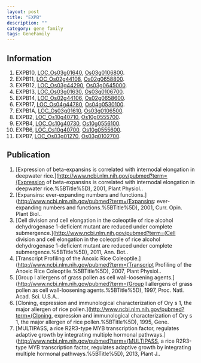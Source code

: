 ```yaml
---
layout: post
title: "EXPB"
description: ""
category: gene family
tags: GeneFamily
---
```


## Information
1. EXPB10, [LOC_Os03g01640](http://rice.plantbiology.msu.edu/cgi-bin/ORF_infopage.cgi?orf=LOC_Os03g01640), [Os03g0106800](http://rapdb.dna.affrc.go.jp/viewer/gbrowse_details/irgsp1?name=Os03g0106800).
2. EXPB11, [LOC_Os02g44108](http://rice.plantbiology.msu.edu/cgi-bin/ORF_infopage.cgi?orf=LOC_Os02g44108), [Os02g0658800](http://rapdb.dna.affrc.go.jp/viewer/gbrowse_details/irgsp1?name=Os02g0658800).
3. EXPB12, [LOC_Os03g44290](http://rice.plantbiology.msu.edu/cgi-bin/ORF_infopage.cgi?orf=LOC_Os03g44290), [Os03g0645000](http://rapdb.dna.affrc.go.jp/viewer/gbrowse_details/irgsp1?name=Os03g0645000).
4. EXPB13, [LOC_Os03g01630](http://rice.plantbiology.msu.edu/cgi-bin/ORF_infopage.cgi?orf=LOC_Os03g01630), [Os03g0106700](http://rapdb.dna.affrc.go.jp/viewer/gbrowse_details/irgsp1?name=Os03g0106700).
5. EXPB14, [LOC_Os02g44106](http://rice.plantbiology.msu.edu/cgi-bin/ORF_infopage.cgi?orf=LOC_Os02g44106), [Os02g0658600](http://rapdb.dna.affrc.go.jp/viewer/gbrowse_details/irgsp1?name=Os02g0658600).
6. EXPB17, [LOC_Os04g44780](http://rice.plantbiology.msu.edu/cgi-bin/ORF_infopage.cgi?orf=LOC_Os04g44780), [Os04g0530100](http://rapdb.dna.affrc.go.jp/viewer/gbrowse_details/irgsp1?name=Os04g0530100).
7. EXPB1A, [LOC_Os03g01610](http://rice.plantbiology.msu.edu/cgi-bin/ORF_infopage.cgi?orf=LOC_Os03g01610), [Os03g0106500](http://rapdb.dna.affrc.go.jp/viewer/gbrowse_details/irgsp1?name=Os03g0106500).
8. EXPB2, [LOC_Os10g40710](http://rice.plantbiology.msu.edu/cgi-bin/ORF_infopage.cgi?orf=LOC_Os10g40710), [Os10g0555700](http://rapdb.dna.affrc.go.jp/viewer/gbrowse_details/irgsp1?name=Os10g0555700).
9. EXPB4, [LOC_Os10g40730](http://rice.plantbiology.msu.edu/cgi-bin/ORF_infopage.cgi?orf=LOC_Os10g40730), [Os10g0556100](http://rapdb.dna.affrc.go.jp/viewer/gbrowse_details/irgsp1?name=Os10g0556100).
10. EXPB6, [LOC_Os10g40700](http://rice.plantbiology.msu.edu/cgi-bin/ORF_infopage.cgi?orf=LOC_Os10g40700), [Os10g0555600](http://rapdb.dna.affrc.go.jp/viewer/gbrowse_details/irgsp1?name=Os10g0555600).
11. EXPB7, [LOC_Os03g01270](http://rice.plantbiology.msu.edu/cgi-bin/ORF_infopage.cgi?orf=LOC_Os03g01270), [Os03g0102700](http://rapdb.dna.affrc.go.jp/viewer/gbrowse_details/irgsp1?name=Os03g0102700).

## Publication
1. [Expression of beta-expansins is correlated with internodal elongation in deepwater rice.](http://www.ncbi.nlm.nih.gov/pubmed?term=(Expression of beta-expansins is correlated with internodal elongation in deepwater rice.%5BTitle%5D), 2001, Plant Physiol..
2. [Expansins: ever-expanding numbers and functions.](http://www.ncbi.nlm.nih.gov/pubmed?term=(Expansins: ever-expanding numbers and functions.%5BTitle%5D), 2001, Curr. Opin. Plant Biol..
3. [Cell division and cell elongation in the coleoptile of rice alcohol dehydrogenase 1-deficient mutant are reduced under complete submergence.](http://www.ncbi.nlm.nih.gov/pubmed?term=(Cell division and cell elongation in the coleoptile of rice alcohol dehydrogenase 1-deficient mutant are reduced under complete submergence.%5BTitle%5D), 2011, Ann. Bot..
4. [Transcript Profiling of the Anoxic Rice Coleoptile.](http://www.ncbi.nlm.nih.gov/pubmed?term=(Transcript Profiling of the Anoxic Rice Coleoptile.%5BTitle%5D), 2007, Plant Physiol..
5. [Group I allergens of grass pollen as cell wall-loosening agents.](http://www.ncbi.nlm.nih.gov/pubmed?term=(Group I allergens of grass pollen as cell wall-loosening agents.%5BTitle%5D), 1997, Proc. Natl. Acad. Sci. U.S.A..
6. [Cloning, expression and immunological characterization of Ory s 1, the major allergen of rice pollen.](http://www.ncbi.nlm.nih.gov/pubmed?term=(Cloning, expression and immunological characterization of Ory s 1, the major allergen of rice pollen.%5BTitle%5D), 1995, Gene.
7. [MULTIPASS, a rice R2R3-type MYB transcription factor, regulates adaptive growth by integrating multiple hormonal pathways.](http://www.ncbi.nlm.nih.gov/pubmed?term=(MULTIPASS, a rice R2R3-type MYB transcription factor, regulates adaptive growth by integrating multiple hormonal pathways.%5BTitle%5D), 2013, Plant J..


